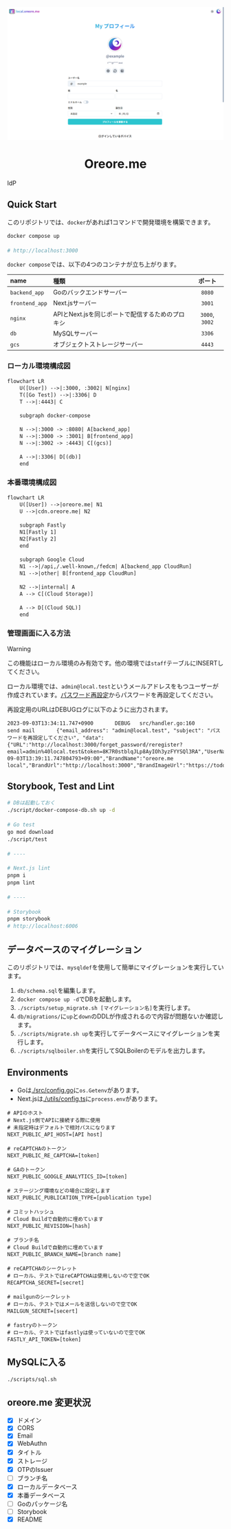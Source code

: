<img src="/public/top_1.png" align="center" />

<h1 align="center">Oreore.me</h1>

IdP

## Quick Start

このリポジトリでは、`docker`があれば1コマンドで開発環境を構築できます。

```bash
docker compose up

# http://localhost:3000
```

`docker compose`では、以下の4つのコンテナが立ち上がります。

|name|種類|ポート|
|:--|:--|:--:|
|`backend_app`|Goのバックエンドサーバー|`8080`|
|`frontend_app`|Next.jsサーバー|`3001`|
|`nginx`|APIとNext.jsを同じポートで配信するためのプロキシ|`3000`, `3002`|
|`db`|MySQLサーバー|`3306`|
|`gcs`|オブジェクトストレージサーバー|`4443`|

### ローカル環境構成図

```mermaid
flowchart LR
    U([User]) -->|:3000, :3002| N[nginx]
    T([Go Test]) -->|:3306| D
    T -->|:4443| C

    subgraph docker-compose

    N -->|:3000 -> :8080| A[backend_app]
    N -->|:3000 -> :3001| B[frontend_app]
    N -->|:3002 -> :4443| C[(gcs)]

    A -->|:3306| D[(db)]
    end
```

### 本番環境構成図

```mermaid
flowchart LR
    U([User]) -->|oreore.me| N1
    U -->|cdn.oreore.me| N2

    subgraph Fastly
    N1[Fastly 1]
    N2[Fastly 2]
    end

    subgraph Google Cloud
    N1 -->|/api,/.well-known,/fedcm| A[backend_app CloudRun]
    N1 -->|other| B[frontend_app CloudRun]

    N2 -->|internal| A
    A --> C[(Cloud Storage)]

    A --> D[(Cloud SQL)]
    end
```

### 管理画面に入る方法

> [!WARNING]
> この機能はローカル環境のみ有効です。他の環境では`staff`テーブルにINSERTしてください。

ローカル環境では、`admin@local.test`というメールアドレスをもつユーザーが作成されています。[パスワード再設定](http://localhost:3000/forget_password)からパスワードを再設定してください。

再設定用のURLはDEBUGログに以下のように出力されます。

```log
2023-09-03T13:34:11.747+0900       DEBUG   src/handler.go:160      send mail       {"email_address": "admin@local.test", "subject": "パスワードを再設定してください", "data": {"URL":"http://localhost:3000/forget_password/reregister?email=admin%40local.test&token=8K7R0stblqJLp8AyIOh3yzFYYSQl3RA","UserName":"admin","Expiration":"2023-09-03T13:39:11.747804793+09:00","BrandName":"oreore.me local","BrandUrl":"http://localhost:3000","BrandImageUrl":"https://todo","BrandDomain":"localhost:3000","Email":"admin@local.test"}}
```

## Storybook, Test and Lint

```bash
# DBは起動しておく
./script/docker-compose-db.sh up -d

# Go test
go mod download
./script/test

# ----

# Next.js lint
pnpm i
pnpm lint

# ----

# Storybook
pnpm storybook
# http://localhost:6006
```

## データベースのマイグレーション

このリポジトリでは、`mysqldef`を使用して簡単にマイグレーションを実行しています。

1. `db/schema.sql`を編集します。
2. `docker compose up -d`でDBを起動します。
3. `./scripts/setup_migrate.sh [マイグレーション名]`を実行します。
4. `db/migrations/`に`up`と`down`のDDLが作成されるので内容が問題ないか確認します。
5. `./scripts/migrate.sh up`を実行してデータベースにマイグレーションを実行します。
6. `./scripts/sqlboiler.sh`を実行してSQLBoilerのモデルを出力します。

## Environments

- Goは[./src/config.go](./src/config.go)に`os.Getenv`があります。
- Next.jsは[./utils/config.ts](./utils/config.ts)に`process.env`があります。

```env
# APIのホスト
# Next.js側でAPIに接続する際に使用
# 未指定時はデフォルトで相対パスになります
NEXT_PUBLIC_API_HOST=[API host]

# reCAPTCHAのトークン
NEXT_PUBLIC_RE_CAPTCHA=[token]

# GAのトークン
NEXT_PUBLIC_GOOGLE_ANALYTICS_ID=[token]

# ステージング環境などの場合に設定します
NEXT_PUBLIC_PUBLICATION_TYPE=[publication type]

# コミットハッシュ
# Cloud Buildで自動的に埋めています
NEXT_PUBLIC_REVISION=[hash]

# ブランチ名
# Cloud Buildで自動的に埋めています
NEXT_PUBLIC_BRANCH_NAME=[branch name]

# reCAPTCHAのシークレット
# ローカル、テストではreCAPTCHAは使用しないので空でOK
RECAPTCHA_SECRET=[secret]

# mailgunのシークレット
# ローカル、テストではメールを送信しないので空でOK
MAILGUN_SECRET=[secert]

# fastryのトークン
# ローカル、テストではfastlyは使っていないので空でOK
FASTLY_API_TOKEN=[token]
```

## MySQLに入る

```bash
./scripts/sql.sh
```

## oreore.me 変更状況

- [x] ドメイン
- [x] CORS
- [x] Email
- [x] WebAuthn
- [x] タイトル
- [x] ストレージ
- [x] OTPのIssuer
- [ ] ブランチ名
- [x] ローカルデータベース
- [x] 本番データベース
- [ ] Goのパッケージ名
- [ ] Storybook
- [x] README
